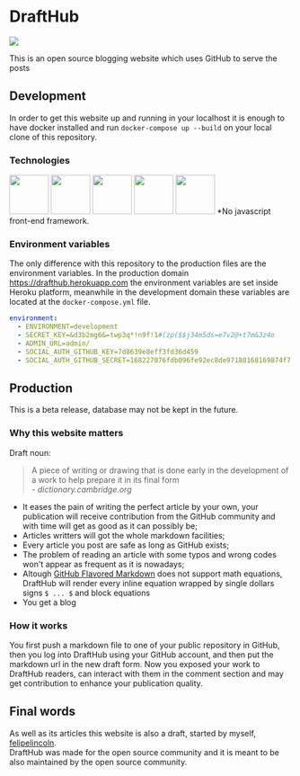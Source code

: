 # DraftHub 
![](https://img.shields.io/github/workflow/status/felipelincoln/drafthub/Docker%20Image%20CI)  

This is an open source blogging website which uses GitHub to serve the posts

## Development
In order to get this website up and running in your localhost it is enough to have docker installed and run
`docker-compose up --build` on your local clone of this repository.

### Technologies
[<img src="https://static.djangoproject.com/img/logos/django-logo-negative.png" height="70">](https://www.djangoproject.com/)
[<img src="https://getbootstrap.com/docs/4.5/assets/brand/bootstrap-solid.svg" height="70">](https://getbootstrap.com/)
[<img src="https://www.docker.com/sites/default/files/d8/styles/role_icon/public/2019-07/vertical-logo-monochromatic.png?itok=erja9lKc" height="70">](https://www.docker.com/)
[<img src="https://www.postgresql.org/media/img/about/press/elephant.png" height="70">](https://www.postgresql.org/)
[<img src="https://brand.heroku.com/static/media/heroku-logotype-vertical.f7e1193f.svg" height="70">](https://dashboard.heroku.com/)
\*No javascript front-end framework.

### Environment variables
The only difference with this repository to the production files are the environment variables. In the production domain
https://drafthub.herokuapp.com the environment variables are set inside Heroku platform, meanwhile in the development domain
these variables are located at the `docker-compose.yml` file.
```yml
environment:
  - ENVIRONMENT=development
  - SECRET_KEY=&d3b2mg6&=twp3q*!n9f!1#(zp($$j34m5ds=e7v2@+t7m&3z4o
  - ADMIN_URL=admin/
  - SOCIAL_AUTH_GITHUB_KEY=7d8639e8eff3fd36d459
  - SOCIAL_AUTH_GITHUB_SECRET=168227076fdb096fe92ec8de97180168169874f7
  ```

## Production
This is a beta release, database may not be kept in the future.

### Why this website matters
Draft noun:  
> A piece of writing or drawing that is done early in the development of a work to help prepare it in its final form  
> \- *dictionary.cambridge.org*

- It eases the pain of writing the perfect article by your own, your publication will receive contribution from the GitHub
community and with time will get as good as it can possibly be;
- Articles writters will got the whole markdown facilities;
- Every article you post are safe as long as GitHub exists;
- The problem of reading an article with some typos and wrong codes won't appear as frequent as it is nowadays;
- Altough [GitHub Flavored Markdown](https://github.github.com/gfm/) does not support math equations, DraftHub will render
every inline equation wrapped by single dollars signs `$ ... $` and block equations
- You get a blog


### How it works
You first push a markdown file to one of your public repository in GitHub, then you log into DraftHub using your GitHub
account, and then put the markdown url in the new draft form. Now you exposed your work to DraftHub readers, can interact
with them in the comment section and may get contribution to enhance your publication quality.


## Final words
As well as its articles this website is also a draft, started by myself, [felipelincoln](https://github.com/felipelincoln).  
DraftHub was made for the open source community and it is meant to be
also maintained by the open source community.
